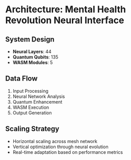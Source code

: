 # Architecture: Mental Health Revolution Neural Interface

## System Design
- **Neural Layers**: 44
- **Quantum Qubits**: 135
- **WASM Modules**: 5

## Data Flow
1. Input Processing
2. Neural Network Analysis
3. Quantum Enhancement
4. WASM Execution
5. Output Generation

## Scaling Strategy
- Horizontal scaling across mesh network
- Vertical optimization through neural evolution
- Real-time adaptation based on performance metrics
